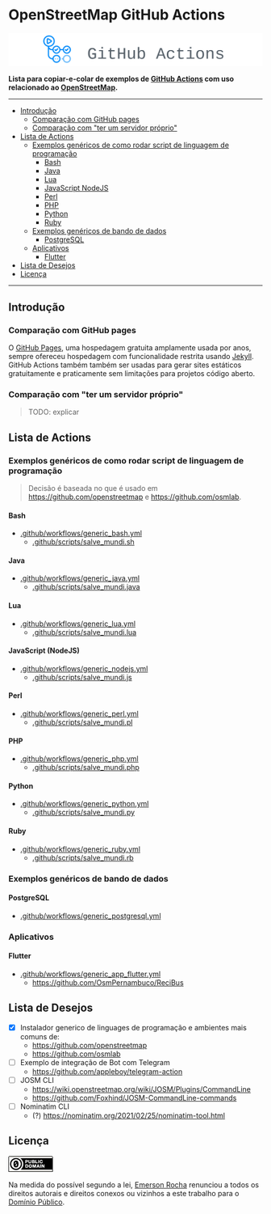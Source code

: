 # OpenStreetMap GitHub Actions
[![img/github-actions.png](img/github-actions.png)](https://github.com/features/actions)

**Lista para copiar-e-colar de exemplos de [GitHub Actions](https://github.com/features/actions) com uso relacionado ao [OpenStreetMap](https://www.openstreetmap.org/help).**

---

<!-- TOC depthfrom:2 -->

- [Introdução](#introdu%C3%A7%C3%A3o)
    - [Comparação com GitHub pages](#compara%C3%A7%C3%A3o-com-github-pages)
    - [Comparação com "ter um servidor próprio"](#compara%C3%A7%C3%A3o-com-ter-um-servidor-pr%C3%B3prio)
- [Lista de Actions](#lista-de-actions)
    - [Exemplos genéricos de como rodar script de linguagem de programação](#exemplos-gen%C3%A9ricos-de-como-rodar-script-de-linguagem-de-programa%C3%A7%C3%A3o)
        - [Bash](#bash)
        - [Java](#java)
        - [Lua](#lua)
        - [JavaScript NodeJS](#javascript-nodejs)
        - [Perl](#perl)
        - [PHP](#php)
        - [Python](#python)
        - [Ruby](#ruby)
    - [Exemplos genéricos de bando de dados](#exemplos-gen%C3%A9ricos-de-bando-de-dados)
        - [PostgreSQL](#postgresql)
    - [Aplicativos](#aplicativos)
        - [Flutter](#flutter)
- [Lista de Desejos](#lista-de-desejos)
- [Licença](#licen%C3%A7a)

<!-- /TOC -->

---

## Introdução

### Comparação com GitHub pages
O [GitHub Pages](https://pages.github.com/),
uma hospedagem gratuita amplamente usada por anos,
sempre ofereceu hospedagem com funcionalidade restrita usando [Jekyll](https://jekyllrb.com/).
GitHub Actions também também ser usadas para gerar sites estáticos gratuitamente e praticamente sem limitações para projetos código aberto.

### Comparação com "ter um servidor próprio"
> TODO: explicar

## Lista de Actions

### Exemplos genéricos de como rodar script de linguagem de programação

> Decisão é baseada no que é usado em https://github.com/openstreetmap e https://github.com/osmlab.

#### Bash
- [.github/workflows/generic_bash.yml](.github/workflows/generic_bash.yml)
  - [.github/scripts/salve_mundi.sh](.github/scripts/salve_mundi.sh)

#### Java
- [.github/workflows/generic_java.yml](.github/workflows/generic_java.yml)
  - [.github/scripts/salve_mundi.java](.github/scripts/salve_mundi.java)

#### Lua
- [.github/workflows/generic_lua.yml](.github/workflows/generic_lua.yml)
  - [.github/scripts/salve_mundi.lua](.github/scripts/salve_mundi.lua)

#### JavaScript (NodeJS)
- [.github/workflows/generic_nodejs.yml](.github/workflows/generic_nodejs.yml)
  - [.github/scripts/salve_mundi.js](.github/scripts/salve_mundi.js)

#### Perl
- [.github/workflows/generic_perl.yml](.github/workflows/generic_perl.yml)
  - [.github/scripts/salve_mundi.pl](.github/scripts/salve_mundi.pl)

#### PHP
- [.github/workflows/generic_php.yml](.github/workflows/generic_php.yml)
  - [.github/scripts/salve_mundi.php](.github/scripts/salve_mundi.php)

#### Python
- [.github/workflows/generic_python.yml](.github/workflows/generic_python.yml)
  - [.github/scripts/salve_mundi.py](.github/scripts/salve_mundi.py)

#### Ruby
- [.github/workflows/generic_ruby.yml](.github/workflows/generic_ruby.yml)
  - [.github/scripts/salve_mundi.rb](.github/scripts/salve_mundi.rb)

### Exemplos genéricos de bando de dados

#### PostgreSQL
- [.github/workflows/generic_postgresql.yml](.github/workflows/generic_postgresql.yml)

### Aplicativos

#### Flutter
- [.github/workflows/generic_app_flutter.yml](.github/workflows/generic_app_flutter.yml)
  - <https://github.com/OsmPernambuco/ReciBus>

## Lista de Desejos

- [x] Instalador generico de linguages de programação e ambientes mais comuns de:
  - https://github.com/openstreetmap
  - https://github.com/osmlab
- [ ] Exemplo de integração de Bot com Telegram
  - https://github.com/appleboy/telegram-action
- [ ] JOSM CLI
  - https://wiki.openstreetmap.org/wiki/JOSM/Plugins/CommandLine
  - https://github.com/Foxhind/JOSM-CommandLine-commands
- [ ] Nominatim CLI
  - (?) https://nominatim.org/2021/02/25/nominatim-tool.html


<!--
- Maybe
  - https://github.com/marketplace/actions/workflow-webhook-action
  - https://kontent.ai/blog/how-to-trigger-github-action-using-webhook-with-no-code/
-->

<!--
- nominatim
  - https://nominatim.org/2021/02/25/nominatim-tool.html
  - https://github.com/mocnik-science/osm-python-tools
  - protobuf 
    - https://github.com/mapbox/geobuf (NodeJS)
    - https://github.com/pygeobuf/pygeobuf (Python)
-->

<!--
# https://github.com/pygeobuf/pygeobuf
pip install geobuf

geobuf encode < .github/data/exemplum.geojson > temp/exemplum.pbf
geobuf encode < temp/exemplum.pbf > temp/exemplum.pbf.geojson

-->

## Licença

[![Domínio Público](img/dominio-publico.png)](LICENSE)

Na medida do possível segundo a lei, [Emerson Rocha](https://github.com/fititnt)
renunciou a todos os direitos autorais e direitos conexos ou vizinhos a este
trabalho para o [Domínio Público](LICENSE).